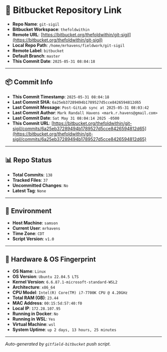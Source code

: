 # 🔗 Bitbucket Repository Link

- **Repo Name**: `git-sigil`
- **Bitbucket Workspace**: `thefoldwithin`
- **Remote URL**: [https://bitbucket.org/thefoldwithin/git-sigil](https://bitbucket.org/thefoldwithin/git-sigil)
- **Local Repo Path**: `/home/mrhavens/fieldwork/git-sigil`
- **Remote Label**: `bitbucket`
- **Default Branch**: `master`
- **This Commit Date**: `2025-05-31 08:04:18`

---

## 📦 Commit Info

- **This Commit Timestamp**: `2025-05-31 08:04:18`
- **Last Commit SHA**: `6a25eb37289494b1789527d5cce8426594812d65`
- **Last Commit Message**: `Post-GitLab sync at 2025-05-31 08:03:42`
- **Last Commit Author**: `Mark Randall Havens <mark.r.havens@gmail.com>`
- **Last Commit Date**: `Sat May 31 08:04:14 2025 -0500`
- **This Commit URL**: [https://bitbucket.org/thefoldwithin/git-sigil/commits/6a25eb37289494b1789527d5cce8426594812d65](https://bitbucket.org/thefoldwithin/git-sigil/commits/6a25eb37289494b1789527d5cce8426594812d65)

---

## 📊 Repo Status

- **Total Commits**: `138`
- **Tracked Files**: `37`
- **Uncommitted Changes**: `No`
- **Latest Tag**: `None`

---

## 🧭 Environment

- **Host Machine**: `samson`
- **Current User**: `mrhavens`
- **Time Zone**: `CDT`
- **Script Version**: `v1.0`

---

## 🧬 Hardware & OS Fingerprint

- **OS Name**: `Linux`
- **OS Version**: `Ubuntu 22.04.5 LTS`
- **Kernel Version**: `6.6.87.1-microsoft-standard-WSL2`
- **Architecture**: `x86_64`
- **CPU Model**: `Intel(R) Core(TM) i7-7700K CPU @ 4.20GHz`
- **Total RAM (GB)**: `23.44`
- **MAC Address**: `00:15:5d:57:40:f0`
- **Local IP**: `172.28.107.95`
- **Running in Docker**: `No`
- **Running in WSL**: `Yes`
- **Virtual Machine**: `wsl`
- **System Uptime**: `up 2 days, 13 hours, 25 minutes`

---

_Auto-generated by `gitfield-bitbucket` push script._
